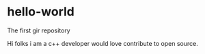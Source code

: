 # hello-world
The first gir repository



Hi folks i am a c++ developer would love contribute to open source.
